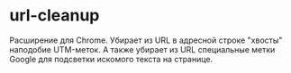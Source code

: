 # url-cleanup
Расширение для Chrome. Убирает из URL в адресной строке "хвосты" наподобие UTM-меток. А также убирает из URL специальные метки Google для подсветки искомого текста на странице.
